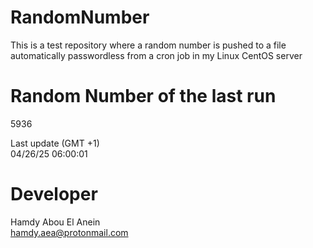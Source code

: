 # RandomNumber    
This is a test repository where a random number is pushed to a file automatically passwordless from a cron job in my Linux CentOS server    
# Random Number of the last run   
5936
      
Last update (GMT +1)    
04/26/25 06:00:01
# Developer    
Hamdy Abou El Anein   
hamdy.aea@protonmail.com
